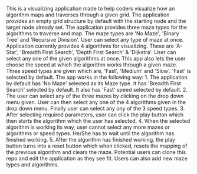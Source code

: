 This is a visualizing application made to help coders visualize how an algorithm maps and traverses through a given grid.
The application provides an empty grid structure by default with the starting node and the target node already set.
The application provides three maze types for the algorithms to traverse and map. The maze types are 'No Maze', 'Binary Tree' and 'Recursive Division'. User can select any type of maze at once.
Application currently provides 4 algorithms for visualizing. These are 'A-Star', 'Breadth First Search', 'Depth First Search' & 'Dijkstra'. User can select any one of the given algorithms at once.
This app also lets the user choose the speed at which the algorithm works through a given maze. Three speed types are given which are, 'Fast', 'Medium' and 'Slow'. 'Fast' is selected by default.
The app works in the following way: 1. The application by default has 'No Maze' selected as its Maze type. It has 'Breadth First Search' selected by default. It also has 'Fast' speed selected by default.
                                    2. The user can select any of the three mazes by clicking on the drop down menu given. User can then select any one of the 4 algorithms given in the drop down menu. Finally user can select any ony of the 3 speed types.
                                    3. After selecting required parameters, user can click the play button which then starts the algorithm which the user has selected.
                                    4. When the selected algorithm is working its way, user cannot select any more mazes or algorithms or speed types. He/She has to wait until the algorithm has finished working.
                                    5. After the algorithm has finished working, the play button turns into a reset button which when clicked, resets the mapping of the previous algorithm and clears the maze.
Potential users can clone this repo and edit the application as they see fit. Users can also add new maze types and algorithms. 
